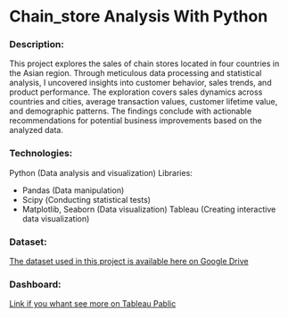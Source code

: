 # Chain_store Analysis With Python
### Description:
This project explores the sales of chain stores located in four countries in the Asian region. Through meticulous data processing and statistical analysis, I uncovered insights into customer behavior, sales trends, and product performance. The exploration covers sales dynamics across countries and cities, average transaction values, customer lifetime value, and demographic patterns. The findings conclude with actionable recommendations for potential business improvements based on the analyzed data. 

### Technologies:
Python (Data analysis and visualization)
  Libraries:
  - Pandas (Data manipulation)
  - Scipy (Сonducting statistical tests)
  - Matplotlib, Seaborn (Data visualization)
Tableau (Creating interactive data visualization)

### Dataset:
[The dataset used in this project is available here on Google Drive](https://docs.google.com/spreadsheets/d/1joHSbl4EcTeb_TVdLEHikyT-i1gCUBhc/edit?usp=sharing&ouid=104142303118575021731&rtpof=true&sd=true)

### Dashboard:
[Link if you whant see more on Tableau Pablic](https://public.tableau.com/views/ChainStoresAnalysis/ChainStoresAnalysis?:language=en-US&:sid=&:display_count=n&:origin=viz_share_link)

